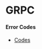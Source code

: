 # GRPC

#### Error Codes

* [Codes](https://github.com/googleapis/googleapis/blob/master/google/rpc/code.proto)

